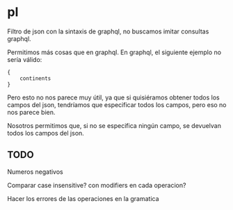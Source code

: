 # pl

Filtro de json con la sintaxis de graphql, no buscamos imitar consultas
graphql.

Permitimos más cosas que en graphql. En graphql, el siguiente ejemplo
no sería válido:

```console
{
	continents
}
```

Pero esto no nos parece muy útil, ya que si quisiéramos obtener todos
los campos del json, tendríamos que especificar todos los campos, pero eso
no nos parece bien.

Nosotros permitimos que, si no se especifica ningún campo, se devuelvan
todos los campos del json.

## TODO

Numeros negativos

Comparar case insensitive? con modifiers en cada operacion?

Hacer los errores de las operaciones en la gramatica
